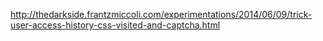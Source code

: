 http://thedarkside.frantzmiccoli.com/experimentations/2014/06/09/trick-user-access-history-css-visited-and-captcha.html
